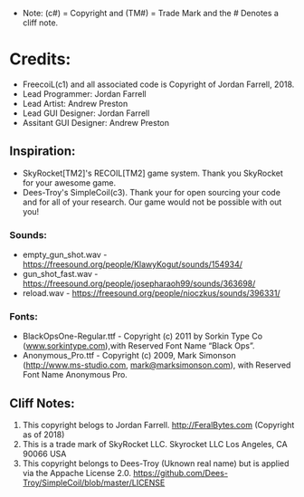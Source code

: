 * Note: (c#) = Copyright and (TM#) = Trade Mark and the # Denotes a cliff note.
# Credits:
* FreecoiL(c1) and all associated code is Copyright of Jordan Farrell, 2018.
* Lead Programmer: Jordan Farrell
* Lead Artist: Andrew Preston
* Lead GUI Designer: Jordan Farrell
* Assitant GUI Designer: Andrew Preston
## Inspiration:
* SkyRocket[TM2]'s RECOIL[TM2] game system. Thank you SkyRocket for your awesome game.
* Dees-Troy's SimpleCoil(c3). Thank your for open sourcing your code and for all of your research. Our game would not be possible with out you!
### Sounds:
* empty_gun_shot.wav - https://freesound.org/people/KlawyKogut/sounds/154934/
* gun_shot_fast.wav - https://freesound.org/people/josepharaoh99/sounds/363698/
* reload.wav - https://freesound.org/people/nioczkus/sounds/396331/
### Fonts: 
* BlackOpsOne-Regular.ttf - Copyright (c) 2011 by Sorkin Type Co (www.sorkintype.com),with Reserved Font Name “Black Ops”.
* Anonymous_Pro.ttf - Copyright (c) 2009, Mark Simonson (http://www.ms-studio.com, mark@marksimonson.com), with Reserved Font Name Anonymous Pro.
## Cliff Notes:
1. This copyright belogs to Jordan Farrell. http://FeralBytes.com (Copyright as of 2018)
2. This is a trade mark of SkyRocket LLC. Skyrocket LLC Los Angeles, CA 90066 USA
3. This copyright belongs to Dees-Troy (Uknown real name) but is applied via the Appache License 2.0. https://github.com/Dees-Troy/SimpleCoil/blob/master/LICENSE

